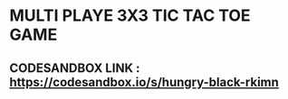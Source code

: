 # MULTI PLAYE 3X3 TIC TAC TOE GAME
## CODESANDBOX LINK : https://codesandbox.io/s/hungry-black-rkimn